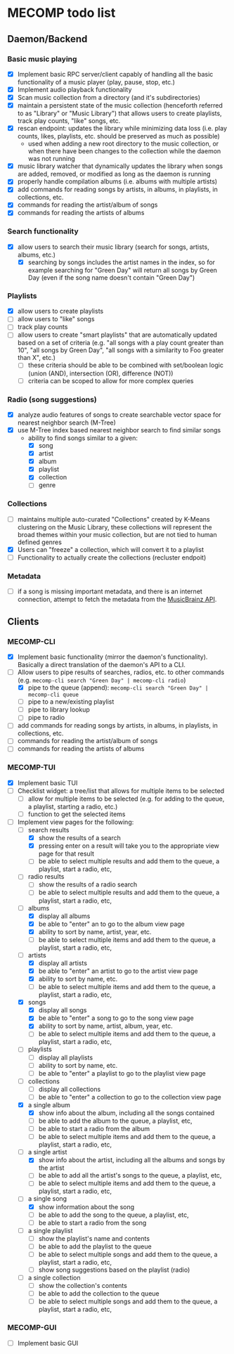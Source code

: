 # MECOMP todo list

## Daemon/Backend

### Basic music playing

- [x] Implement basic RPC server/client capably of handling all the basic functionality of a music player (play, pause, stop, etc.)
- [x] Implement audio playback functionality
- [x] Scan music collection from a directory (and it's subdirectories)
- [x] maintain a persistent state of the music collection (henceforth referred to as "Library" or "Music Library") that allows users to create playlists, track play counts, "like" songs, etc.
- [x] rescan endpoint: updates the library while minimizing data loss (i.e. play counts, likes, playlists, etc. should be preserved as much as possible)
  - used when adding a new root directory to the music collection, or when there have been changes to the collection while the daemon was not running
- [x] music library watcher that dynamically updates the library when songs are added, removed, or modified as long as the daemon is running
- [x] properly handle compilation albums (i.e. albums with multiple artists)
- [x] add commands for reading songs by artists, in albums, in playlists, in collections, etc.
- [x] commands for reading the artist/album of songs
- [x] commands for reading the artists of albums

### Search functionality

- [x] allow users to search their music library (search for songs, artists, albums, etc.)
  - [x] searching by songs includes the artist names in the index, so for example searching for "Green Day" will return all songs by Green Day (even if the song name doesn't contain "Green Day")

### Playlists

- [x] allow users to create playlists
- [ ] allow users to "like" songs
- [ ] track play counts
- [ ] allow users to create "smart playlists" that are automatically updated based on a set of criteria (e.g. "all songs with a play count greater than 10", "all songs by Green Day", "all songs with a similarity to Foo greater than X", etc.)
  - [ ] these criteria should be able to be combined with set/boolean logic (union (AND), intersection (OR), difference (NOT))
  - [ ] criteria can be scoped to allow for more complex queries

### Radio (song suggestions)

- [x] analyze audio features of songs to create searchable vector space for nearest neighbor search (M-Tree)
- [x] use M-Tree index based nearest neighbor search to find similar songs
  - ability to find songs similar to a given:
    - [x] song
    - [x] artist
    - [x] album
    - [x] playlist
    - [x] collection
    - [ ] genre

### Collections

- [ ] maintains multiple auto-curated "Collections" created by K-Means clustering on the Music Library, these collections will represent the broad themes within your music collection, but are not tied to human defined genres
- [x] Users can "freeze" a collection, which will convert it to a playlist
- [ ] Functionality to actually create the collections (recluster endpoit)

### Metadata

- [ ] if a song is missing important metadata, and there is an internet connection, attempt to fetch the metadata from the [MusicBrainz API](https://musicbrainz.org/doc/MusicBrainz_API).

## Clients

### MECOMP-CLI

- [x] Implement basic functionality (mirror the daemon's functionality). Basically a direct translation of the daemon's API to a CLI.
- [ ] Allow users to pipe results of searches, radios, etc. to other commands (e.g. `mecomp-cli search "Green Day" | mecomp-cli radio`)
  - [x] pipe to the queue (append): `mecomp-cli search "Green Day" | mecomp-cli queue`
  - [ ] pipe to a new/existing playlist
  - [ ] pipe to library lookup
  - [ ] pipe to radio
- [ ] add commands for reading songs by artists, in albums, in playlists, in collections, etc.
- [ ] commands for reading the artist/album of songs
- [ ] commands for reading the artists of albums

### MECOMP-TUI

- [x] Implement basic TUI
- [ ] Checklist widget: a tree/list that allows for multiple items to be selected
  - [ ] allow for multiple items to be selected (e.g. for adding to the queue, a playlist, starting a radio, etc.)
  - [ ] function to get the selected items
- [ ] Implement view pages for the following:
  - [ ] search results
    - [x] show the results of a search
    - [x] pressing enter on a result will take you to the appropriate view page for that result
    - [ ] be able to select multiple results and add them to the queue, a playlist, start a radio, etc,
  - [ ] radio results
    - [ ] show the results of a radio search
    - [ ] be able to select multiple results and add them to the queue, a playlist, start a radio, etc,
  - [ ] albums
    - [x] display all albums
    - [x] be able to "enter" an to go to the album view page
    - [x] ability to sort by name, artist, year, etc.
    - [ ] be able to select multiple items and add them to the queue, a playlist, start a radio, etc,
  - [ ] artists
    - [x] display all artists
    - [x] be able to "enter" an artist to go to the artist view page
    - [x] ability to sort by name, etc.
    - [ ] be able to select multiple items and add them to the queue, a playlist, start a radio, etc,
  - [x] songs
    - [x] display all songs
    - [x] be able to "enter" a song to go to the song view page
    - [x] ability to sort by name, artist, album, year, etc.
    - [ ] be able to select multiple items and add them to the queue, a playlist, start a radio, etc,
  - [ ] playlists
    - [ ] display all playlists
    - [ ] ability to sort by name, etc.
    - [ ] be able to "enter" a playlist to go to the playlist view page
  - [ ] collections
    - [ ] display all collections
    - [ ] be able to "enter" a collection to go to the collection view page
  - [x] a single album
    - [x] show info about the album, including all the songs contained
    - [ ] be able to add the album to the queue, a playlist, etc,
    - [ ] be able to start a radio from the album
    - [ ] be able to select multiple items and add them to the queue, a playlist, start a radio, etc,
  - [ ] a single artist
    - [x] show info about the artist, including all the albums and songs by the artist
    - [ ] be able to add all the artist's songs to the queue, a playlist, etc,
    - [ ] be able to select multiple items and add them to the queue, a playlist, start a radio, etc,
  - [ ] a single song
    - [x] show information about the song
    - [ ] be able to add the song to the queue, a playlist, etc,
    - [ ] be able to start a radio from the song
  - [ ] a single playlist
    - [ ] show the playlist's name and contents
    - [ ] be able to add the playlist to the queue
    - [ ] be able to select multiple songs and add them to the queue, a playlist, start a radio, etc,
    - [ ] show song suggestions based on the playlist (radio)
  - [ ] a single collection
    - [ ] show the collection's contents
    - [ ] be able to add the collection to the queue
    - [ ] be able to select multiple songs and add them to the queue, a playlist, start a radio, etc,

### MECOMP-GUI

- [ ] Implement basic GUI
